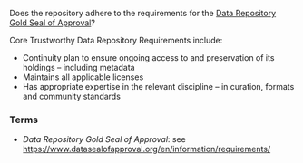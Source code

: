Does the repository adhere to the requirements for the [Data Repository Gold Seal of Approval](https://www.datasealofapproval.org/en/information/requirements/)?

Core Trustworthy Data Repository Requirements include:

* Continuity plan to ensure ongoing access to and preservation of its holdings – including metadata
* Maintains all applicable licenses
* Has appropriate expertise in the relevant discipline – in curation, formats and community standards


### Terms
* *Data Repository Gold Seal of Approval*: see https://www.datasealofapproval.org/en/information/requirements/
